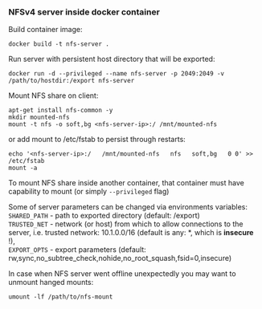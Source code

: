 ### NFSv4 server inside docker container

Build container image:
```
docker build -t nfs-server .
```

Run server with persistent host directory that will be exported:
```
docker run -d --privileged --name nfs-server -p 2049:2049 -v /path/to/hostdir:/export nfs-server
```

Mount NFS share on client:  
```
apt-get install nfs-common -y
mkdir mounted-nfs
mount -t nfs -o soft,bg <nfs-server-ip>:/ /mnt/mounted-nfs
```

or add mount to /etc/fstab to persist through restarts:
```
echo '<nfs-server-ip>:/   /mnt/mounted-nfs   nfs   soft,bg   0 0' >> /etc/fstab
mount -a
```

To mount NFS share inside another container, that container must have capability to mount (or simply `--privileged` flag)  

Some of server parameters can be changed via environments variables:  
`SHARED_PATH` - path to exported directory (default: /export)  
`TRUSTED_NET` - network (or host) from which to allow connections to the server, i.e. trusted network: 10.1.0.0/16 (default is any: *, which is **insecure** !),   
`EXPORT_OPTS` - export parameters (default: rw,sync,no_subtree_check,nohide,no_root_squash,fsid=0,insecure)  
  
In case when NFS server went offline unexpectedly you may want to unmount hanged mounts:
```
umount -lf /path/to/nfs-mount
```
